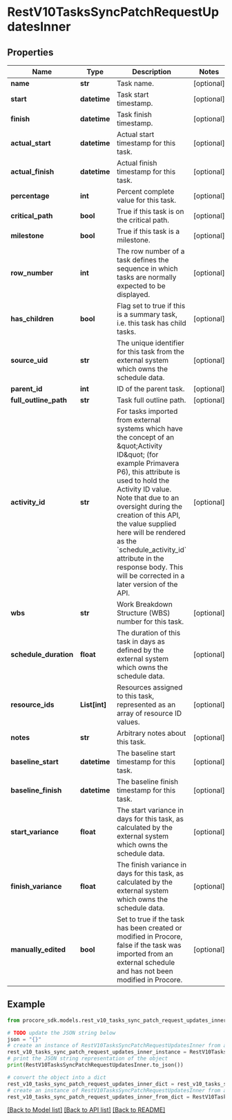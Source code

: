 # RestV10TasksSyncPatchRequestUpdatesInner


## Properties

Name | Type | Description | Notes
------------ | ------------- | ------------- | -------------
**name** | **str** | Task name. | [optional] 
**start** | **datetime** | Task start timestamp. | [optional] 
**finish** | **datetime** | Task finish timestamp. | [optional] 
**actual_start** | **datetime** | Actual start timestamp for this task. | [optional] 
**actual_finish** | **datetime** | Actual finish timestamp for this task. | [optional] 
**percentage** | **int** | Percent complete value for this task. | [optional] 
**critical_path** | **bool** | True if this task is on the critical path. | [optional] 
**milestone** | **bool** | True if this task is a milestone. | [optional] 
**row_number** | **int** | The row number of a task defines the sequence in which tasks are normally expected to be displayed. | [optional] 
**has_children** | **bool** | Flag set to true if this is a summary task, i.e. this task has child tasks. | [optional] 
**source_uid** | **str** | The unique identifier for this task from the external system which owns the schedule data. | [optional] 
**parent_id** | **int** | ID of the parent task. | [optional] 
**full_outline_path** | **str** | Task full outline path. | [optional] 
**activity_id** | **str** | For tasks imported from external systems which have the concept of an \&quot;Activity ID\&quot; (for example Primavera P6), this attribute is used to hold the Activity ID value. Note that due to an oversight during the creation of this API, the value supplied here will be rendered as the &#x60;schedule_activity_id&#x60; attribute in the response body. This will be corrected in a later version of the API. | [optional] 
**wbs** | **str** | Work Breakdown Structure (WBS) number for this task. | [optional] 
**schedule_duration** | **float** | The duration of this task in days as defined by the external system which owns the schedule data. | [optional] 
**resource_ids** | **List[int]** | Resources assigned to this task, represented as an array of resource ID values. | [optional] 
**notes** | **str** | Arbitrary notes about this task. | [optional] 
**baseline_start** | **datetime** | The baseline start timestamp for this task. | [optional] 
**baseline_finish** | **datetime** | The baseline finish timestamp for this task. | [optional] 
**start_variance** | **float** | The start variance in days for this task, as calculated by the external system which owns the schedule data. | [optional] 
**finish_variance** | **float** | The finish variance in days for this task, as calculated by the external system which owns the schedule data. | [optional] 
**manually_edited** | **bool** | Set to true if the task has been created or modified in Procore, false if the task was imported from an external schedule and has not been modified in Procore. | [optional] 

## Example

```python
from procore_sdk.models.rest_v10_tasks_sync_patch_request_updates_inner import RestV10TasksSyncPatchRequestUpdatesInner

# TODO update the JSON string below
json = "{}"
# create an instance of RestV10TasksSyncPatchRequestUpdatesInner from a JSON string
rest_v10_tasks_sync_patch_request_updates_inner_instance = RestV10TasksSyncPatchRequestUpdatesInner.from_json(json)
# print the JSON string representation of the object
print(RestV10TasksSyncPatchRequestUpdatesInner.to_json())

# convert the object into a dict
rest_v10_tasks_sync_patch_request_updates_inner_dict = rest_v10_tasks_sync_patch_request_updates_inner_instance.to_dict()
# create an instance of RestV10TasksSyncPatchRequestUpdatesInner from a dict
rest_v10_tasks_sync_patch_request_updates_inner_from_dict = RestV10TasksSyncPatchRequestUpdatesInner.from_dict(rest_v10_tasks_sync_patch_request_updates_inner_dict)
```
[[Back to Model list]](../README.md#documentation-for-models) [[Back to API list]](../README.md#documentation-for-api-endpoints) [[Back to README]](../README.md)


